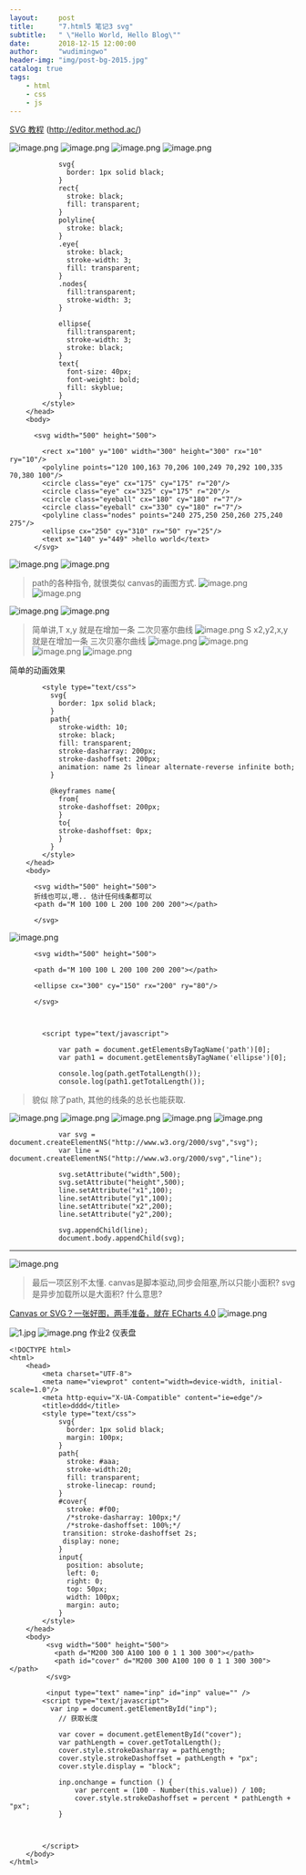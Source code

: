 ```yaml
---
layout:     post
title:      "7.html5 笔记3 svg"
subtitle:   " \"Hello World, Hello Blog\""
date:       2018-12-15 12:00:00
author:     "wudimingwo"
header-img: "img/post-bg-2015.jpg"
catalog: true
tags:
    - html
    - css
    - js
---
```




[SVG 教程](http://www.w3school.com.cn/svg/index.asp)
(http://editor.method.ac/)

![image.png](https://upload-images.jianshu.io/upload_images/13637909-098eb2fc66b898cd.png?imageMogr2/auto-orient/strip%7CimageView2/2/w/1240)
![image.png](https://upload-images.jianshu.io/upload_images/13637909-cf649c0cb0b5f137.png?imageMogr2/auto-orient/strip%7CimageView2/2/w/1240)
![image.png](https://upload-images.jianshu.io/upload_images/13637909-aa8857453665a734.png?imageMogr2/auto-orient/strip%7CimageView2/2/w/1240)
![image.png](https://upload-images.jianshu.io/upload_images/13637909-220215e7ce192f9b.png?imageMogr2/auto-orient/strip%7CimageView2/2/w/1240)
```
            svg{
              border: 1px solid black;
            }
            rect{
              stroke: black;
              fill: transparent;
            }
            polyline{
              stroke: black;
            }
            .eye{
              stroke: black;
              stroke-width: 3;
              fill: transparent;
            }
            .nodes{
              fill:transparent;
              stroke-width: 3;
            }
            
            ellipse{
              fill:transparent;
              stroke-width: 3;
              stroke: black;
            }
            text{
              font-size: 40px;
              font-weight: bold;
              fill: skyblue;
            }
        </style>
    </head>
    <body>
      
      <svg width="500" height="500">
        
        <rect x="100" y="100" width="300" height="300" rx="10" ry="10"/>
        <polyline points="120 100,163 70,206 100,249 70,292 100,335 70,380 100"/>
        <circle class="eye" cx="175" cy="175" r="20"/>
        <circle class="eye" cx="325" cy="175" r="20"/>
        <circle class="eyeball" cx="180" cy="180" r="7"/>
        <circle class="eyeball" cx="330" cy="180" r="7"/>
        <polyline class="nodes" points="240 275,250 250,260 275,240 275"/>
        <ellipse cx="250" cy="310" rx="50" ry="25"/>
        <text x="140" y="449" >hello world</text>
      </svg>
```
![image.png](https://upload-images.jianshu.io/upload_images/13637909-858b3bd06414f249.png?imageMogr2/auto-orient/strip%7CimageView2/2/w/1240)
![image.png](https://upload-images.jianshu.io/upload_images/13637909-c86ac8a52e29d3f0.png?imageMogr2/auto-orient/strip%7CimageView2/2/w/1240)
> path的各种指令, 就很类似 canvas的画图方式.
![image.png](https://upload-images.jianshu.io/upload_images/13637909-7af64c6ee6cd8c6c.png?imageMogr2/auto-orient/strip%7CimageView2/2/w/1240)
![image.png](https://upload-images.jianshu.io/upload_images/13637909-62c831707dd92a0a.png?imageMogr2/auto-orient/strip%7CimageView2/2/w/1240)

![image.png](https://upload-images.jianshu.io/upload_images/13637909-3a977e9ce4bd4347.png?imageMogr2/auto-orient/strip%7CimageView2/2/w/1240)
![image.png](https://upload-images.jianshu.io/upload_images/13637909-c0eb1dd270771b0a.png?imageMogr2/auto-orient/strip%7CimageView2/2/w/1240)
> 简单讲,T x,y 就是在增加一条 二次贝塞尔曲线
![image.png](https://upload-images.jianshu.io/upload_images/13637909-abf7b1e5e9da6a78.png?imageMogr2/auto-orient/strip%7CimageView2/2/w/1240)
> S x2,y2,x,y 就是在增加一条 三次贝塞尔曲线
![image.png](https://upload-images.jianshu.io/upload_images/13637909-7a18e6b36bbe5e33.png?imageMogr2/auto-orient/strip%7CimageView2/2/w/1240)
![image.png](https://upload-images.jianshu.io/upload_images/13637909-faa5b7d684d62c95.png?imageMogr2/auto-orient/strip%7CimageView2/2/w/1240)
![image.png](https://upload-images.jianshu.io/upload_images/13637909-735856c459297869.png?imageMogr2/auto-orient/strip%7CimageView2/2/w/1240)
![image.png](https://upload-images.jianshu.io/upload_images/13637909-ecd12d5ffc1b975d.png?imageMogr2/auto-orient/strip%7CimageView2/2/w/1240)

简单的动画效果
```
        <style type="text/css">
          svg{
            border: 1px solid black;
          }
          path{
            stroke-width: 10;
            stroke: black;
            fill: transparent;
            stroke-dasharray: 200px;
            stroke-dashoffset: 200px;
            animation: name 2s linear alternate-reverse infinite both;
          }
          
          @keyframes name{
          	from{
            stroke-dashoffset: 200px;
          	}
          	to{
            stroke-dashoffset: 0px;
          	}
          }
        </style>
    </head>
    <body>
      
      <svg width="500" height="500">
      折线也可以,嗯.. 估计任何线条都可以
      <path d="M 100 100 L 200 100 200 200"></path>
      
      </svg>
```
![image.png](https://upload-images.jianshu.io/upload_images/13637909-bd93f7d585fb11b3.png?imageMogr2/auto-orient/strip%7CimageView2/2/w/1240)
```
      <svg width="500" height="500">
      
      <path d="M 100 100 L 200 100 200 200"></path>
      
      <ellipse cx="300" cy="150" rx="200" ry="80"/>
      
      </svg>
      
      
         
        <script type="text/javascript">
            
            var path = document.getElementsByTagName('path')[0];
            var path1 = document.getElementsByTagName('ellipse')[0];
            
            console.log(path.getTotalLength());
            console.log(path1.getTotalLength());
```
> 貌似 除了path, 其他的线条的总长也能获取.

![image.png](https://upload-images.jianshu.io/upload_images/13637909-d3604395dadb9651.png?imageMogr2/auto-orient/strip%7CimageView2/2/w/1240)
![image.png](https://upload-images.jianshu.io/upload_images/13637909-6d40fe1f577f0a32.png?imageMogr2/auto-orient/strip%7CimageView2/2/w/1240)
![image.png](https://upload-images.jianshu.io/upload_images/13637909-bf6a7394af093b11.png?imageMogr2/auto-orient/strip%7CimageView2/2/w/1240)
![image.png](https://upload-images.jianshu.io/upload_images/13637909-75032f0bf119ee7b.png?imageMogr2/auto-orient/strip%7CimageView2/2/w/1240)
![image.png](https://upload-images.jianshu.io/upload_images/13637909-e294b0e35fb834d9.png?imageMogr2/auto-orient/strip%7CimageView2/2/w/1240)
```
            var svg = document.createElementNS("http://www.w3.org/2000/svg","svg");
            var line = document.createElementNS("http://www.w3.org/2000/svg","line");
            
            svg.setAttribute("width",500);
            svg.setAttribute("height",500);
            line.setAttribute("x1",100);
            line.setAttribute("y1",100);
            line.setAttribute("x2",200);
            line.setAttribute("y2",200);
            
            svg.appendChild(line);
            document.body.appendChild(svg);
```
---
![image.png](https://upload-images.jianshu.io/upload_images/13637909-8debe0f2b323e3d2.png?imageMogr2/auto-orient/strip%7CimageView2/2/w/1240)
> 最后一项区别不太懂.
canvas是脚本驱动,同步会阻塞,所以只能小面积?
svg 是异步加载所以是大面积? 什么意思?

[Canvas or SVG？一张好图，两手准备，就在 ECharts 4.0](https://zhuanlan.zhihu.com/p/33093211)
![image.png](https://upload-images.jianshu.io/upload_images/13637909-4d8beaa31ac43759.png?imageMogr2/auto-orient/strip%7CimageView2/2/w/1240)

![1.jpg](https://upload-images.jianshu.io/upload_images/13637909-a90278fa756b1499.jpg?imageMogr2/auto-orient/strip%7CimageView2/2/w/1240)
![image.png](https://upload-images.jianshu.io/upload_images/13637909-5440a289306b296d.png?imageMogr2/auto-orient/strip%7CimageView2/2/w/1240)
作业2 仪表盘
```
<!DOCTYPE html>
<html>
    <head>
        <meta charset="UTF-8">
        <meta name="viewprot" content="width=device-width, initial-scale=1.0"/>
        <meta http-equiv="X-UA-Compatible" content="ie=edge"/>
        <title>dddd</title>
        <style type="text/css">
            svg{
              border: 1px solid black;
              margin: 100px;
            }
            path{
              stroke: #aaa;
              stroke-width:20;
              fill: transparent;
              stroke-linecap: round;
            }
            #cover{
              stroke: #f00;
              /*stroke-dasharray: 100px;*/
              /*stroke-dashoffset: 100%;*/
             transition: stroke-dashoffset 2s;
             display: none;
            }
            input{
              position: absolute;
              left: 0;
              right: 0;
              top: 50px;
              width: 100px;
              margin: auto;
            }
        </style>
    </head>
    <body>
         <svg width="500" height="500">
           <path d="M200 300 A100 100 0 1 1 300 300"></path>
           <path id="cover" d="M200 300 A100 100 0 1 1 300 300"></path>
         </svg>
         
         <input type="text" name="inp" id="inp" value="" />
        <script type="text/javascript">
          var inp = document.getElementById("inp");
            // 获取长度
            
            var cover = document.getElementById("cover");
            var pathLength = cover.getTotalLength();
            cover.style.strokeDasharray = pathLength;
            cover.style.strokeDashoffset = pathLength + "px";
            cover.style.display = "block";
            
            inp.onchange = function () {
            	var percent = (100 - Number(this.value)) / 100;
            	cover.style.strokeDashoffset = percent * pathLength + "px";
            }
            
            
            
        </script>
    </body>
</html>

```